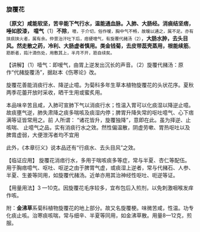 ### 旋覆花

**〔原文〕咸能软坚，苦辛能下气行水，温能通血脉。入肺、大肠经。消痰结坚痞，唾如胶漆， 噫气**（1）**不除**，<small>噫，于介切，俗作嗳，胸中气不畅，故暧以通之，属不足。亦有挟痰挟火者，属有余。仲景治汗吐下后，痞硬噫气，有旋覆代赭汤（2）</small>，**大肠水肿，去头目风。然走散之药，冷利、大肠虚者慎用。类金钱菊，去皮带蕊壳蒸用，根能续筋**。<small>筋断者，捣汁滴伤处，用敷其上，半月不开，筋自续矣。</small>

【讲解】（1）噎气：即嗳气，由胃上逆发出沉长的声音。（2）旋覆代赭汤：原作“代赭旋覆汤”，据赵本《伤寒论》改。

旋覆花善能消痰行水、降逆止噫。为菊科多年生草本植物旋覆花的头状花序。夏秋两季花蕾开放时采收，晒干生用或蜜炙用。

本品味辛苦且咸，入肺可宣肺下气以消痰行水；性温入胃可以化痰湿以降逆止噫。故痰壅气逆，肺失肃降之痰多喘咳及痰湿内停；脾胃升降失常的呕吐噫气、心下痞满等证皆常用之。前 人所谓： “诸花皆升，旋覆独降”，意即在此。虽为择逆、止咳喘、 止噫气之品，实有消痰行水之效。然性偏温散，阴虚劳嗽、胃热呕吐以及脾胄虚弱，大便泄泻者均不宜用

此外，《本章衍义》说本品还有“行痰水、去头目风”之效。

 【临证应用】  旋覆花消痞行水，多用于喘咳痰多等症，常与半夏、杏仁等配伍。用于胸痞噫气、呕吐、呕逆之由于脾胃气虚，或痰湿上逆者，常与代赭石、人参、半夏、生姜等同用，如旋覆代赭汤。近单亦用其治神经性呕吐、呃逆等证。

【用量用法】3 —10克。因旋覆花毛序较多，宜布包后入煎剂，以免刺激咽喉发痒作咳。

附：**金沸草**系菊科植物旋覆花的地上部分。故又名旋覆梗。味微苦咸，性温。功专化痰止咳。治寒痰咳喘，常与细辛、半夏等同用，如金沸草散。用量8—12克，煎服。
